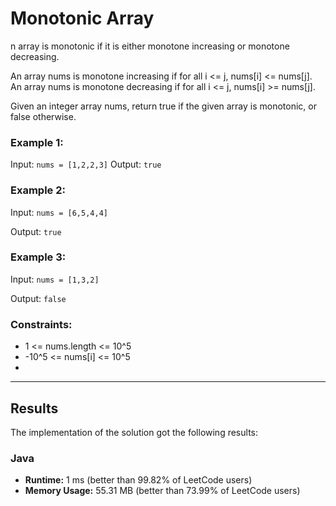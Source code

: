 # Monotonic Array

n array is monotonic if it is either monotone increasing or monotone decreasing.

An array nums is monotone increasing if for all i <= j, nums[i] <= nums[j]. An array 
nums is monotone decreasing if for all i <= j, nums[i] >= nums[j].

Given an integer array nums, return true if the given array is monotonic, or false 
otherwise.

### Example 1:

Input: `nums = [1,2,2,3]`
Output: `true`

### Example 2:

Input: `nums = [6,5,4,4]`

Output: `true`

### Example 3:

Input: `nums = [1,3,2]`

Output: `false`

### Constraints:

- 1 <= nums.length <= 10^5
- -10^5 <= nums[i] <= 10^5
- 
***
## Results

The implementation of the solution got the following results:

### Java

- **Runtime:** 1 ms (better than 99.82% of LeetCode users)
- **Memory Usage:** 55.31 MB (better than 73.99% of LeetCode users)